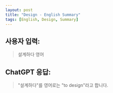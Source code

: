 ```yaml
---
layout: post
title: "Design - English Summary"
tags: [English, Design, Summary]
---
```


## 사용자 입력:
> 설계하다 영어

## ChatGPT 응답:
> "설계하다"를 영어로는 "to design"라고 합니다.


